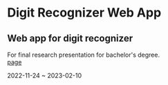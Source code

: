 # Digit Recognizer Web App
## Web app for digit recognizer

For final research presentation for bachelor's degree. \
[page](https://eukarya-est.github.io/digitRecognizerWebApp/)

2022-11-24 ~ 2023-02-10
